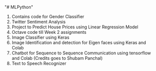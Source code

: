"# MLPython" 
1. Contains code for Gender Classifier
2. Twitter Sentiment Analysis
3. Project to Predict House Prices using Linear Regression Model
4. Octave code till Week 2 assignments
5. Image Classifier using Keras
6. Image Identification and detection for Eigen faces using Keras and Colab
7. Chatbot for Sequence to Sequence Communication using tensorflow and Colab (Credits goes to Shubam Panchal)
8. Text to Speech Recognizer
